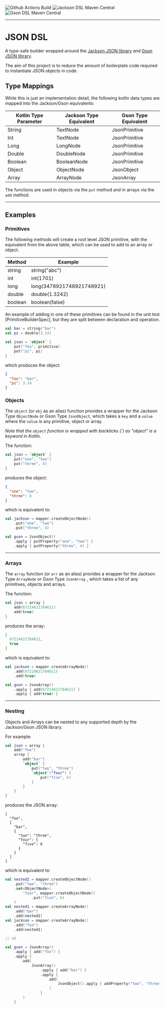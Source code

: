 ![Github Actions Build](https://img.shields.io/github/workflow/status/AlexBroadbent/json-dsl/Build)
![Jackson DSL Maven Central](https://img.shields.io/maven-central/v/com.abroadbent/jackson-dsl?label=Jackson-DSL%20in%20Maven%20Central)
![Gson DSL Maven Central](https://img.shields.io/maven-central/v/com.abroadbent/gson-dsl?label=Gson-DSL%20in%20Maven%20Central)

---

# JSON DSL

A type-safe builder wrapped around the [Jackson JSON library](https://github.com/FasterXML/jackson)
and [Gson JSON library](https://github.com/google/gson).

The aim of this project is to reduce the amount of boilerplate code required to instantiate JSON objects in code.

## Type Mappings

While this is just an implementation detail, the following kotlin data types are mapped into the Jackson/Gson
equivalents:

| Kotlin Type Parameter | Jackson Type Equivalent | Gson Type Equivalent |
|-----------------------|-------------------------|----------------------|
| String                | TextNode                | JsonPrimitive        |
| Int                   | TextNode                | JsonPrimitive        |
| Long                  | LongNode                | JsonPrimitive        |
| Double                | DoubleNode              | JsonPrimitive        |
| Boolean               | BooleanNode             | JsonPrimitive        |
| Object                | ObjectNode              | JsonObject           |
| Array                 | ArrayNode               | JsonArray            |

The functions are used in objects via the `put` method and in arrays via the `add` method.


---

## Examples

### Primitives

The following methods will create a root level JSON primitive, with the equivalent from the above table, which can be
used to add to an array or object.

| Method  | Example                   |
|---------|---------------------------|
| string  | string("abc")             |
| int     | int(1701)                 |
| long    | long(3478921748921748921) |
| double  | double(1.3242)            |
| boolean | boolean(false)            |

An example of adding in one of these primitives can be found in the unit test [PrimitiveBuilderSpec], but they are split
between declaration and operation.

```kotlin
val bar = string("bar")
val pi = double(3.14)

val json = `object` {
    put("foo", primitive)
    put("pi", pi)
}
```

which produces the object:

```json
{ 
  "foo": "bar",
  "pi": 3.14
}
```

### Objects

The `object` (or `obj` as an alias) function provides a wrapper for the Jackson Type `ObjectNode` or Gson
Type `JsonObject`, which takes a `key` and a `value` where the `value` is any primitive, object or array.

_Note that the `object` function is wrapped with backticks (\`) as "object" is a keyword in Kotlin._

The function:

```kotlin
val json = `object` {
    put("one", "two")
    put("three", 4)
}
```

produces the object:

```json
{
  "one": "two",
  "three": 4
}
```

which is equivalent to:

```kotlin
val jackson = mapper.createObjectNode()
    .put("one", "two")
    .put("three", 4)

val gson = JsonObject()
    .apply { putProperty("one", "two") }
    .apply { putProperty("three", 4) }
```

---

### Arrays

The `array` function (or `arr` as an alias) provides a wrapper for the Jackson Type `ArrayNode` or Gson Type `JsonArray`
, which takes a list of any primitives, objects and arrays.

The function:

```kotlin
val json = array {
    add(67214621784621)
    add(true)
}
```

produces the array:

```json
[
  67214621784621,
  true
]
```

which is equivalent to:

```kotlin
val jackson = mapper.createArrayNode()
    .add(67214621784621)
    .add(true)

val gson = JsonArray()
    .apply { add(67214621784621) }
    .apply { add(true) }
```

---

### Nesting

Objects and Arrays can be nested to any supported depth by the Jackson/Gson JSON library.

For example:

```kotlin
val json = array {
    add("foo")
    array {
        add("bar")
        `object` {
            put("two", "three")
            `object`("four") {
                put("five", 6)
            }
        }
    }
}
```

produces the JSON array:

```json5
[
  "foo",
  [
    "bar",
    {
      "two": "three",
      "four": {
        "five": 6
      }
    }
  ]
]
```

which is equivalent to:

```kotlin
val nested2 = mapper.createObjectNode()
    .put("two", "three")
    .set<ObjectNode>(
        "four", mapper.createObjectNode()
            .put("five", 6)
    )
val nested1 = mapper.createArrayNode()
    .add("bar")
    .add(nested2)
val jackson = mapper.createArrayNode()
    .add("foo")
    .add(nested1)

// OR

val gson = JsonArray()
    .apply { add("foo") }
    .apply {
        add(
            JsonArray()
                .apply { add("bar") }
                .apply {
                    add(
                        JsonObject().apply { addProperty("two", "three") }
                    )
                }
        )
    }
```
